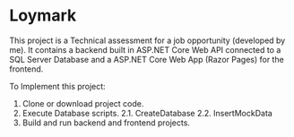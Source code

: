 # Loymark
This project is a Technical assessment for a job opportunity (developed by me). 
It contains a backend built in ASP.NET Core Web API connected to a SQL Server Database and a ASP.NET Core Web App (Razor Pages) for the frontend.

To Implement this project:

  1. Clone or download project code.
  2. Execute Database scripts.
     2.1. CreateDatabase
     2.2. InsertMockData
  3. Build and run backend and frontend projects.
